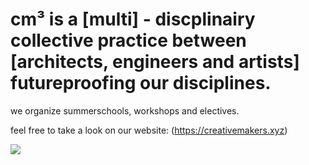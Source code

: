 
# cm³ is a [multi] - discplinairy collective practice between [architects, engineers and artists] futureproofing our disciplines.

we organize summerschools, workshops and electives.

feel free to take a look on our website: (https://creativemakers.xyz)

![](https://creativemakers.xyz/media/content/summerschool/wireframe3.gif)


